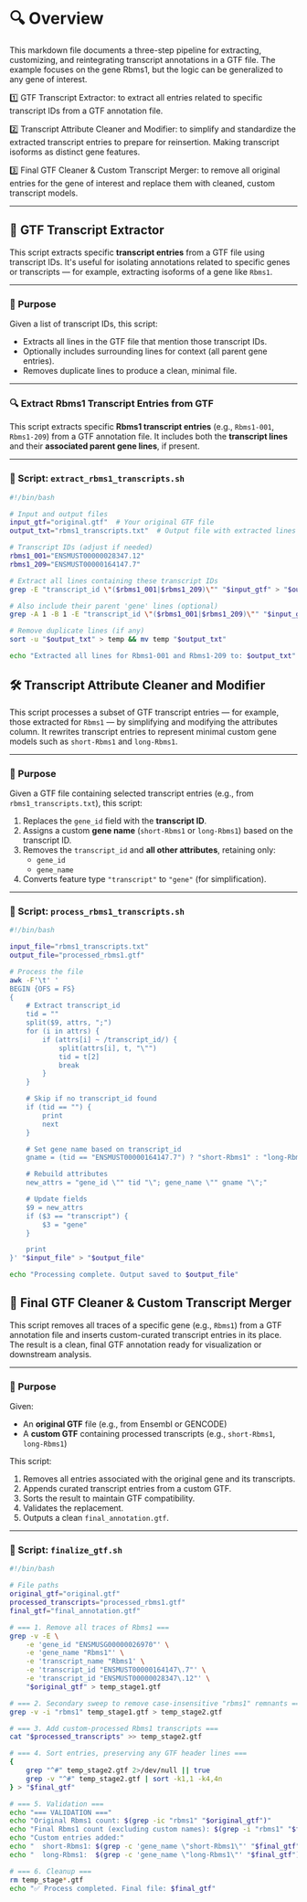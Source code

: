 # 🔍 Overview

This markdown file documents a three-step pipeline for extracting, customizing, and reintegrating transcript annotations in a GTF file. The example focuses on the gene Rbms1, but the logic can be generalized to any gene of interest.

1️⃣ GTF Transcript Extractor: to extract all entries related to specific transcript IDs from a GTF annotation file.

2️⃣ Transcript Attribute Cleaner and Modifier: to simplify and standardize the extracted transcript entries to prepare for reinsertion.
Making transcript isoforms as distinct gene features. 

3️⃣ Final GTF Cleaner & Custom Transcript Merger: to remove all original entries for the gene of interest and replace them with cleaned, custom transcript models.

----------------------------------

## 📄 GTF Transcript Extractor

This script extracts specific **transcript entries** from a GTF file using transcript IDs. It's useful for isolating annotations related to specific genes or transcripts — for example, extracting isoforms of a gene like `Rbms1`.

---

### 🧬 Purpose

Given a list of transcript IDs, this script:
- Extracts all lines in the GTF file that mention those transcript IDs.
- Optionally includes surrounding lines for context (all parent gene entries).
- Removes duplicate lines to produce a clean, minimal file.

---

### 🔍 Extract Rbms1 Transcript Entries from GTF

This script extracts specific **Rbms1 transcript entries** (e.g., `Rbms1-001`, `Rbms1-209`) from a GTF annotation file. It includes both the **transcript lines** and their **associated parent gene lines**, if present.

---

### 🧾 Script: `extract_rbms1_transcripts.sh`

```bash
#!/bin/bash

# Input and output files
input_gtf="original.gtf"  # Your original GTF file
output_txt="rbms1_transcripts.txt"  # Output file with extracted lines

# Transcript IDs (adjust if needed)
rbms1_001="ENSMUST00000028347.12"
rbms1_209="ENSMUST00000164147.7"

# Extract all lines containing these transcript IDs
grep -E "transcript_id \"($rbms1_001|$rbms1_209)\"" "$input_gtf" > "$output_txt"

# Also include their parent 'gene' lines (optional)
grep -A 1 -B 1 -E "transcript_id \"($rbms1_001|$rbms1_209)\"" "$input_gtf" >> "$output_txt"

# Remove duplicate lines (if any)
sort -u "$output_txt" > temp && mv temp "$output_txt"

echo "Extracted all lines for Rbms1-001 and Rbms1-209 to: $output_txt"
```



## 🛠️ Transcript Attribute Cleaner and Modifier

This script processes a subset of GTF transcript entries — for example, those extracted for `Rbms1` — by simplifying and modifying the attributes column. It rewrites transcript entries to represent minimal custom gene models such as `short-Rbms1` and `long-Rbms1`.

---

### 🎯 Purpose

Given a GTF file containing selected transcript entries (e.g., from `rbms1_transcripts.txt`), this script:

1. Replaces the `gene_id` field with the **transcript ID**.
2. Assigns a custom **gene name** (`short-Rbms1` or `long-Rbms1`) based on the transcript ID.
3. Removes the `transcript_id` and **all other attributes**, retaining only:
   - `gene_id`
   - `gene_name`
4. Converts feature type `"transcript"` to `"gene"` (for simplification).

---

### 🧾 Script: `process_rbms1_transcripts.sh`

```bash
#!/bin/bash

input_file="rbms1_transcripts.txt"
output_file="processed_rbms1.gtf"

# Process the file
awk -F'\t' '
BEGIN {OFS = FS}
{
    # Extract transcript_id
    tid = ""
    split($9, attrs, ";")
    for (i in attrs) {
        if (attrs[i] ~ /transcript_id/) {
            split(attrs[i], t, "\"")
            tid = t[2]
            break
        }
    }

    # Skip if no transcript_id found
    if (tid == "") {
        print
        next
    }

    # Set gene name based on transcript_id
    gname = (tid == "ENSMUST00000164147.7") ? "short-Rbms1" : "long-Rbms1"

    # Rebuild attributes
    new_attrs = "gene_id \"" tid "\"; gene_name \"" gname "\";"

    # Update fields
    $9 = new_attrs
    if ($3 == "transcript") {
        $3 = "gene"
    }

    print
}' "$input_file" > "$output_file"

echo "Processing complete. Output saved to $output_file"
```

## 🧬 Final GTF Cleaner & Custom Transcript Merger

This script removes all traces of a specific gene (e.g., `Rbms1`) from a GTF annotation file and inserts custom-curated transcript entries in its place. The result is a clean, final GTF annotation ready for visualization or downstream analysis.

---

### 🎯 Purpose

Given:
- An **original GTF** file (e.g., from Ensembl or GENCODE)
- A **custom GTF** containing processed transcripts (e.g., `short-Rbms1`, `long-Rbms1`)

This script:
1. Removes all entries associated with the original gene and its transcripts.
2. Appends curated transcript entries from a custom GTF.
3. Sorts the result to maintain GTF compatibility.
4. Validates the replacement.
5. Outputs a clean `final_annotation.gtf`.

---

### 🧾 Script: `finalize_gtf.sh`

```bash
#!/bin/bash

# File paths
original_gtf="original.gtf"
processed_transcripts="processed_rbms1.gtf"
final_gtf="final_annotation.gtf"

# === 1. Remove all traces of Rbms1 ===
grep -v -E \
    -e 'gene_id "ENSMUSG00000026970"' \
    -e 'gene_name "Rbms1"' \
    -e 'transcript_name "Rbms1' \
    -e 'transcript_id "ENSMUST00000164147\.7"' \
    -e 'transcript_id "ENSMUST00000028347\.12"' \
    "$original_gtf" > temp_stage1.gtf

# === 2. Secondary sweep to remove case-insensitive "rbms1" remnants ===
grep -v -i "rbms1" temp_stage1.gtf > temp_stage2.gtf

# === 3. Add custom-processed Rbms1 transcripts ===
cat "$processed_transcripts" >> temp_stage2.gtf

# === 4. Sort entries, preserving any GTF header lines ===
{
    grep "^#" temp_stage2.gtf 2>/dev/null || true
    grep -v "^#" temp_stage2.gtf | sort -k1,1 -k4,4n
} > "$final_gtf"

# === 5. Validation ===
echo "=== VALIDATION ==="
echo "Original Rbms1 count: $(grep -ic "rbms1" "$original_gtf")"
echo "Final Rbms1 count (excluding custom names): $(grep -i "rbms1" "$final_gtf" | grep -viE 'short|long' | wc -l)"
echo "Custom entries added:"
echo "  short-Rbms1: $(grep -c 'gene_name \"short-Rbms1\"' "$final_gtf")"
echo "  long-Rbms1:  $(grep -c 'gene_name \"long-Rbms1\"' "$final_gtf")"

# === 6. Cleanup ===
rm temp_stage*.gtf
echo "✅ Process completed. Final file: $final_gtf"
```
